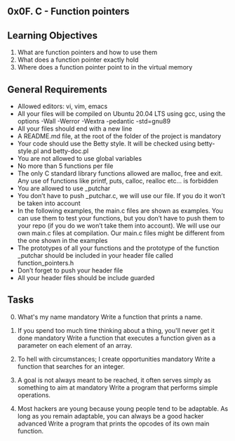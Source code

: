 ## 0x0F. C - Function pointers

## Learning Objectives
1. What are function pointers and how to use them
2. What does a function pointer exactly hold
3. Where does a function pointer point to in the virtual memory

## General Requirements
+ Allowed editors: vi, vim, emacs
+ All your files will be compiled on Ubuntu 20.04 LTS using gcc, using the options -Wall -Werror -Wextra -pedantic -std=gnu89
+ All your files should end with a new line
+ A README.md file, at the root of the folder of the project is mandatory
+ Your code should use the Betty style. It will be checked using betty-style.pl and betty-doc.pl
+ You are not allowed to use global variables
+ No more than 5 functions per file
+ The only C standard library functions allowed are malloc, free and exit. Any use of functions like printf, puts, calloc, realloc etc… is forbidden
+ You are allowed to use _putchar
+ You don’t have to push _putchar.c, we will use our file. If you do it won’t be taken into account
+ In the following examples, the main.c files are shown as examples. You can use them to test your functions, but you don’t have to push them to your repo (if you do we won’t take them into account). We will use our own main.c files at compilation. Our main.c files might be different from the one shown in the examples
+ The prototypes of all your functions and the prototype of the function _putchar should be included in your header file called function_pointers.h
+ Don’t forget to push your header file
+ All your header files should be include guarded

## Tasks
0. What's my name
mandatory
Write a function that prints a name.

1. If you spend too much time thinking about a thing, you'll never get it done
mandatory
Write a function that executes a function given as a parameter on each element of an array.

2. To hell with circumstances; I create opportunities
mandatory
Write a function that searches for an integer.

3. A goal is not always meant to be reached, it often serves simply as something to aim at
mandatory
Write a program that performs simple operations.

4. Most hackers are young because young people tend to be adaptable. As long as you remain adaptable, you can always be a good hacker
advanced
Write a program that prints the opcodes of its own main function.
